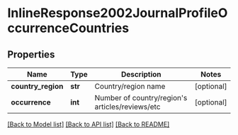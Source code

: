 # InlineResponse2002JournalProfileOccurrenceCountries


## Properties
Name | Type | Description | Notes
------------ | ------------- | ------------- | -------------
**country_region** | **str** | Country/region name | [optional] 
**occurrence** | **int** | Number of country/region&#39;s articles/reviews/etc | [optional] 

[[Back to Model list]](../README.md#documentation-for-models) [[Back to API list]](../README.md#documentation-for-api-endpoints) [[Back to README]](../README.md)


